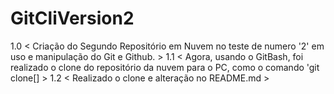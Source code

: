 # GitCliVersion2
1.0 < Criação do Segundo Repositório em Nuvem no teste de numero '2' em uso e manipulação do Git e Github. >
1.1 < Agora, usando o GitBash, foi realizado o clone do repositório da nuvem para o PC, como o comando 'git clone[] >
1.2 < Realizado o clone e alteração no README.md >